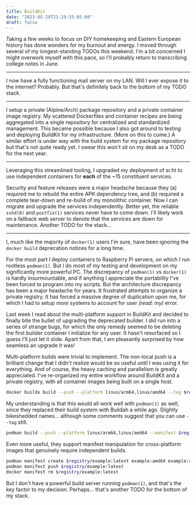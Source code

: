 ```yaml
---
title: BuildKit
date: "2023-05-29T21:29:33-05:00"
draft: false
---
```


Taking a few weeks to focus on DIY homekeeping and Eastern European history
has done wonders for my burnout and energy.
I moved through several of my longest-standing TODOs this weekend.
I'm a bit concerned I might overwork myself with this pace, so I'll
probably return to transcribing college notes in June.

----

I now have a fully functioning mail server on my LAN.
Will I ever expose it to the internet?
Probably.
But that's definitely back to the bottom of my TODO stack.

----

I setup a private (Alpine/Arch) package repository and a private container
image registry.
My scattered Dockerfiles and container recipes are being aggregated into a
single repository for centralized and standardized management.
This became possible because I also got around to testing and deploying
BuildKit for my infrastructure.
(More on this to come.)
A similar effort is under way with the build system for my package repository
but that's not quite ready yet.
I swear this won't sit on my desk as a TODO for the next year.

----

Leveraging this streamlined tooling, I upgraded my deployment of sr.ht to use
independent containers for **each** of the ~15 constituent services.

Security and feature releases were a major headache because they (a) required
me to rebuild the entire APK dependency tree, and (b) required a complete
tear-down and re-build of my monolithic container.
Now I can migrate and upgrade the services independently.
Better yet, the reliable `sshd(8)` and `postfix(1)` services never have to come
down.
I'll likely work on a fallback web server to denote that the services are down
for maintenance. Another TODO for the stack...

----

I, much like the majority of `docker(1)` users I'm sure, have been ignoring the
`docker build` deprecation notices for a long time.

For the most part I deploy containers to Raspberry Pi servers, on which I run
rootless `podman(1)`.
But I do most of my testing and development on my significantly more powerful
PC.
The discrepancy of `podman(1)` vs `docker(1)` is hardly insurmountable, and
if anything I appreciate the portability I've been forced to program into my
scripts.
But the architecture discrepancy has been a major headache for years.
It frustrated attempts to organize a private registry.
It has forced a massive degree of duplication upon me, for which I had to setup
*more* systems to account for user *(read: my)* error.

Last week I read about the multi-platform support in BuildKit and decided to
finally bite the bullet of upgrading the deprecated builder.
I did run into a series of strange bugs, for which the only remedy seemed to be
deleting the first builder container I initialize for any user.
It hasn't resurfaced so I guess I'll just let it slide.
Apart from that, I am pleasantly surprised by how seamless an upgrade it was!

Multi-platform builds were trivial to implement.
The non-local push is a brilliant change that I didn't realize would be so
useful until I was using it for everything.
And of course, the heavy caching and parallelism is greatly appreciated.
I've re-organized my entire workflow around BuildKit and a private registry,
with all container images being built on a single host.

```bash
docker buildx build --push --platform linux/arm64,linux/amd64 --tag $registry/example:latest .
```

My understanding is that this would all work well with `podman(1)` as well,
since they replaced their build system with Buildah a while ago.
Slightly bikeshedded names... although some comments suggest that you can use
`--tag` still.

```bash
podman build --push --platform linux/arm64,linux/amd64 --manifest $registry/example:latest .
```

Even more useful, they support manifest manipulation for cross-platform images
that genuinely require independent builds.

```bash
podman manifest create $registry/example:latest example:amd64 example:arm64
podman manifest push $registry/example:latest
docker manifest rm $registry/example:latest
```

But I don't have a powerful build server running `podman(1)`, and that's the
key factor to my decision.
Perhaps... that's another TODO for the bottom of my stack.


